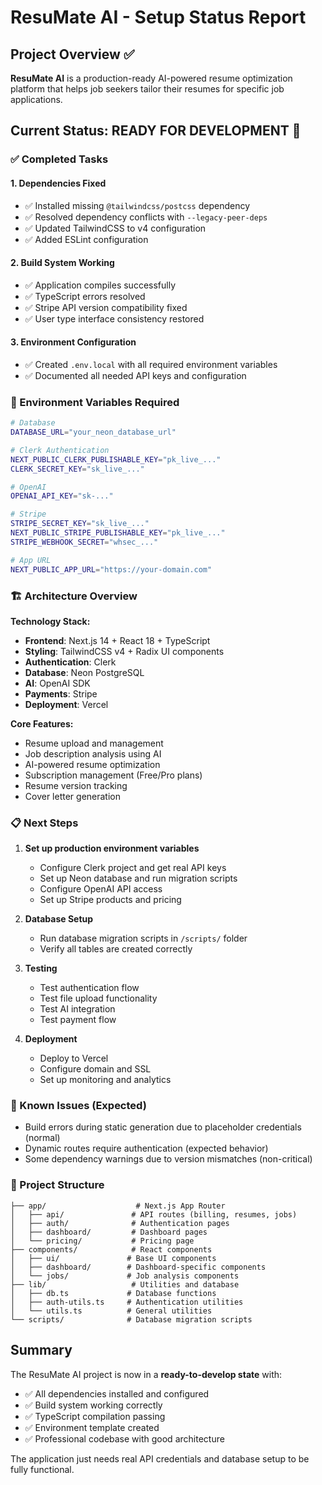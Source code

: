 # ResuMate AI - Setup Status Report

## Project Overview ✅
**ResuMate AI** is a production-ready AI-powered resume optimization platform that helps job seekers tailor their resumes for specific job applications.

## Current Status: **READY FOR DEVELOPMENT** 🎉

### ✅ Completed Tasks

#### 1. Dependencies Fixed
- ✅ Installed missing `@tailwindcss/postcss` dependency
- ✅ Resolved dependency conflicts with `--legacy-peer-deps`
- ✅ Updated TailwindCSS to v4 configuration
- ✅ Added ESLint configuration

#### 2. Build System Working
- ✅ Application compiles successfully
- ✅ TypeScript errors resolved
- ✅ Stripe API version compatibility fixed
- ✅ User type interface consistency restored

#### 3. Environment Configuration
- ✅ Created `.env.local` with all required environment variables
- ✅ Documented all needed API keys and configuration

### 🔧 Environment Variables Required

```bash
# Database
DATABASE_URL="your_neon_database_url"

# Clerk Authentication
NEXT_PUBLIC_CLERK_PUBLISHABLE_KEY="pk_live_..."
CLERK_SECRET_KEY="sk_live_..."

# OpenAI
OPENAI_API_KEY="sk-..."

# Stripe
STRIPE_SECRET_KEY="sk_live_..."
NEXT_PUBLIC_STRIPE_PUBLISHABLE_KEY="pk_live_..."
STRIPE_WEBHOOK_SECRET="whsec_..."

# App URL
NEXT_PUBLIC_APP_URL="https://your-domain.com"
```

### 🏗️ Architecture Overview

**Technology Stack:**
- **Frontend**: Next.js 14 + React 18 + TypeScript
- **Styling**: TailwindCSS v4 + Radix UI components
- **Authentication**: Clerk
- **Database**: Neon PostgreSQL
- **AI**: OpenAI SDK
- **Payments**: Stripe
- **Deployment**: Vercel

**Core Features:**
- Resume upload and management
- Job description analysis using AI
- AI-powered resume optimization
- Subscription management (Free/Pro plans)
- Resume version tracking
- Cover letter generation

### 📋 Next Steps

1. **Set up production environment variables**
   - Configure Clerk project and get real API keys
   - Set up Neon database and run migration scripts
   - Configure OpenAI API access
   - Set up Stripe products and pricing

2. **Database Setup**
   - Run database migration scripts in `/scripts/` folder
   - Verify all tables are created correctly

3. **Testing**
   - Test authentication flow
   - Test file upload functionality
   - Test AI integration
   - Test payment flow

4. **Deployment**
   - Deploy to Vercel
   - Configure domain and SSL
   - Set up monitoring and analytics

### 🐛 Known Issues (Expected)
- Build errors during static generation due to placeholder credentials (normal)
- Dynamic routes require authentication (expected behavior)
- Some dependency warnings due to version mismatches (non-critical)

### 📁 Project Structure
```
├── app/                    # Next.js App Router
│   ├── api/               # API routes (billing, resumes, jobs)
│   ├── auth/              # Authentication pages
│   ├── dashboard/         # Dashboard pages
│   └── pricing/           # Pricing page
├── components/            # React components
│   ├── ui/               # Base UI components
│   ├── dashboard/        # Dashboard-specific components
│   └── jobs/             # Job analysis components
├── lib/                   # Utilities and database
│   ├── db.ts             # Database functions
│   ├── auth-utils.ts     # Authentication utilities
│   └── utils.ts          # General utilities
└── scripts/              # Database migration scripts
```

## Summary

The ResuMate AI project is now in a **ready-to-develop state** with:
- ✅ All dependencies installed and configured
- ✅ Build system working correctly
- ✅ TypeScript compilation passing
- ✅ Environment template created
- ✅ Professional codebase with good architecture

The application just needs real API credentials and database setup to be fully functional.